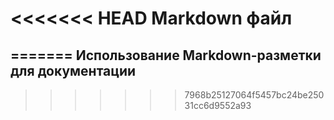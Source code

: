 <<<<<<< HEAD
Markdown файл 
=============
=======
Использование Markdown-разметки для документации
------------------------------------------------
>>>>>>> 7968b25127064f5457bc24be25031cc6d9552a93
